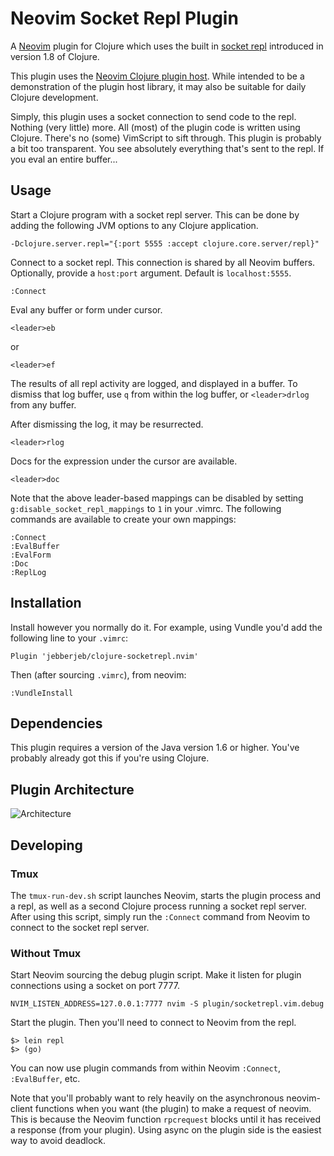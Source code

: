 # Neovim Socket Repl Plugin

A [Neovim](https://github.com/neovim/neovim) plugin for Clojure which uses the built in [socket repl](http://clojure.org/reference/repl_and_main#_launching_a_socket_server) introduced in version 1.8 of Clojure.

This plugin uses the [Neovim Clojure plugin host](https://github.com/jebberjeb/neovim-client). While intended to be a demonstration of the plugin host library, it may also be suitable for daily Clojure development.

Simply, this plugin uses a socket connection to send code to the repl. Nothing (very little) more. All (most) of the plugin code is written using Clojure. There's no (some) VimScript to sift through. This plugin is probably a bit too transparent. You see absolutely everything that's sent to the repl. If you eval an entire buffer...

## Usage

Start a Clojure program with a socket repl server. This can be done by
adding the following JVM options to any Clojure application.

```
-Dclojure.server.repl="{:port 5555 :accept clojure.core.server/repl}"
```

Connect to a socket repl. This connection is shared by all Neovim buffers.
Optionally, provide a `host:port` argument. Default is `localhost:5555`.

```
:Connect
```

Eval any buffer or form under cursor.

```
<leader>eb
```

or

```
<leader>ef
```

The results of all repl activity are logged, and displayed in a buffer. To
dismiss that log buffer, use `q` from within the log buffer, or
`<leader>drlog` from any buffer.

After dismissing the log, it may be resurrected.

```
<leader>rlog
```

Docs for the expression under the cursor are available.

```
<leader>doc
```

Note that the above leader-based mappings can be disabled by setting
`g:disable_socket_repl_mappings` to `1` in your .vimrc. The following commands
are available to create your own mappings:

```
:Connect
:EvalBuffer
:EvalForm
:Doc
:ReplLog
```

## Installation

Install however you normally do it. For example, using Vundle you'd add the
following line to your `.vimrc`:

```
Plugin 'jebberjeb/clojure-socketrepl.nvim'
```

Then (after sourcing `.vimrc`), from neovim:

```
:VundleInstall
```

## Dependencies

This plugin requires a version of the Java version 1.6 or higher. You've probably already got this if you're using Clojure.

## Plugin Architecture

![Architecture](/doc/clojure-socketrepl-nvim.png)

## Developing

### Tmux

The `tmux-run-dev.sh` script launches Neovim, starts the plugin process and
a repl, as well as a second Clojure process running a socket repl server. After
using this script, simply run the `:Connect` command from Neovim to connect
to the socket repl server.

### Without Tmux

Start Neovim sourcing the debug plugin script. Make it listen for plugin
connections using a socket on port 7777.

```
NVIM_LISTEN_ADDRESS=127.0.0.1:7777 nvim -S plugin/socketrepl.vim.debug
```

Start the plugin. Then you'll need to connect to Neovim from the repl.

```
$> lein repl
$> (go)
```

You can now use plugin commands from within Neovim `:Connect`, `:EvalBuffer`,
etc.

Note that you'll probably want to rely heavily on the asynchronous
neovim-client functions when you want (the plugin) to make a request
of neovim. This is because the Neovim function `rpcrequest` blocks until
it has received a response (from your plugin). Using async on the plugin
side is the easiest way to avoid deadlock.
